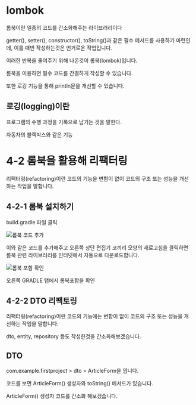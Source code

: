 lombok
===

롬북이란 일종의 코드를 간소화해주는 라이브러리이다

getter(), setter(), constructor(), toString()과 같은 필수 메서드를 사용하기 마련인데, 이를 매번 작성하는것은 번거로운 작업입니다.

이러한 반복을 줄여주기 위해 나온것이 롬북(lombok)입니다.

롬북을 이용하면 필수 코드를 간결하게 작성할 수 있습니다.

또한 로깅 기능을 통해 println문을 개선할 수 있습니다.

로깅(logging)이란
---

프로그램의 수행 과정을 기록으로 남기는 것을 말한다.

자동차의 블랙박스와 같은 기능


4-2 롬북을 활용해 리팩터링
===

리팩터링(refactoring)이란 코드의 기능을 변함이 없이 코드의 구조 또는 성능을 개선하는 작업을 말합니다.

4-2-1 롬북 설치하기
---

build.gradle 파일 클릭

![롬북 코드 추가](https://github.com/kmh0128/SpringBoot/assets/100178951/da1edae1-bd4c-4e1f-81ab-f1926b0ee852)

이와 같은 코드를 추가해주고 오른쪽 상단 편집기 코끼리 모양의 새로고침을 클릭하면 롬북 관련 라이브러리를 인터넷에서 자동으로 다운로드합니다.

![롬북 포함 확인](https://github.com/kmh0128/SpringBoot/assets/100178951/d2c2a73c-203b-40ab-a9a2-307fdf6e3eb4)

오른쪽 GRADLE 탭에서 롬북포함을 확인

4-2-2 DTO 리팩토링
---

리팩터링(refactoring)이란 코드의 기능에는 변함이 없이 코드의 구조 또는 성능을 개선하는 작업을 말합니다.

dto, entity, repository 등도 작성한것을 간소화해보겠습니다.

DTO
---

com.example.firstproject > dto > ArticleForm을 엽니다.

코드를 보면 ArticleForm() 생성자와 toString() 메서드가 있습니다.

ArticleForm() 생성자 코드를 간소화 해보겠습니다.









